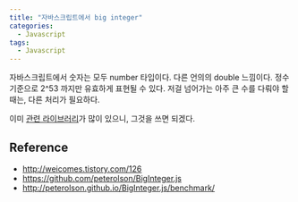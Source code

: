 ```yaml
---
title: "자바스크립트에서 big integer"
categories:
  - Javascript
tags:
  - Javascript
---
```


자바스크립트에서 숫자는 모두 number 타입이다. 다른 언의의 double 느낌이다.
정수 기준으로 2^53 까지만 유효하게 표현될 수 있다.
저걸 넘어가는 아주 큰 수를 다뤄야 할 때는, 다른 처리가 필요하다.

이미 [관련 라이브러리](https://github.com/peterolson/BigInteger.js)가 많이 있으니, 그것을 쓰면 되겠다.


## Reference
- <http://weicomes.tistory.com/126>
- <https://github.com/peterolson/BigInteger.js>
- <http://peterolson.github.io/BigInteger.js/benchmark/>